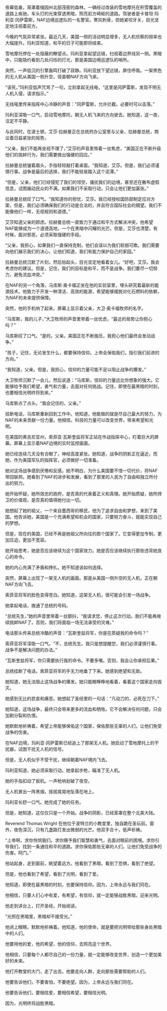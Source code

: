 夜幕低垂，笼罩着缅因州北部茂密的森林。一辆经过改装的雪地摩托在积雪覆盖的道路上疾驰，车头灯的光束穿透黑暗，照亮前方崎岖的道路。驾驶者是卡普坦·玛利亚·冈萨雷斯，NAF边境巡逻队的一名警官。寒风刺骨，但她紧咬牙关，目光坚定地注视着前方。

今晚的气氛异常紧张。最近几天，美国一侧的活动明显增多，无人机侦察的频率也大幅提升。玛利亚知道，和平的日子可能即将结束。

雪地摩托停在一处隐蔽的瞭望点。玛利亚拿起望远镜，扫视着边界线另一侧。黑暗中，只能隐约看到几处闪烁的灯光，那是美国边境巡逻队的哨所。

突然，一声低沉的引擎轰鸣打破了寂静。玛利亚放下望远镜，屏住呼吸。一架黑色的无人机从美国一侧升空，径直朝NAF方向飞来。

“该死，”玛利亚低声咒骂了一句，立刻拿起无线电，“这里是冈萨雷斯，发现不明无人机入侵，请求指示。”

无线电里传来指挥中心冷静的声音：“冈萨雷斯，允许拦截。必要时可以击落。”

玛利亚深吸一口气，启动雪地摩托，朝无人机飞来的方向驶去。她知道，这一夜，注定不平静。

与此同时，在波士顿，艾莎·拉赫曼正在总统府办公室里与父亲，拉赫曼总统，商议着日益紧张的局势。

“父亲，我们不能再坐视不理了，”艾莎的声音里带着一丝焦虑，“美国正在不断升级他们的挑衅行为，我们需要做出强硬的回应。”

拉赫曼总统皱着眉头，手指轻轻敲打着桌面。“我知道，艾莎。但是，我们必须谨慎行事。战争是最后的选择，我们不能轻易踏入这个泥潭。”

“但是，父亲，他们已经侵犯了我们的领空，骚扰我们的边境，甚至还在散布虚假信息，试图煽动民众的不满。如果我们不采取行动，只会让他们更加嚣张。”

拉赫曼总统叹了口气。“我知道你的担忧，艾莎。我已经授权国防部制定应对方案，但是，我们必须确保我们的行动是合法的，并且符合国际社会的期望。我们不能像他们一样，无视规则和道德。”

艾莎知道父亲的顾虑。拉赫曼总统一直致力于通过和平方式解决冲突，他希望NAF能够成为一个道德高地，一个在黑暗中闪耀的光芒。但是，艾莎也清楚，有时候，面对邪恶，必须采取强硬的手段。

“父亲，我担心，如果我们一直保持克制，他们会误以为我们软弱可欺。我们需要向他们展示我们的决心，让他们知道，我们有能力保护自己的家园。”

拉赫曼总统沉默了片刻，然后抬起头，目光坚定地看着女儿。“好吧，艾莎。我会考虑你的建议。但是，记住，我们的目标是和平，而不是战争。我们要尽一切努力，避免流血冲突。”

在NAF的另一个角落，马库斯·奥卡福正坐在他的实验室里，埋头研究着最新的能源技术。他致力于开发一种清洁、高效的能源，希望能够摆脱对化石燃料的依赖，为NAF的未来提供保障。

突然，他的手机响了起来。屏幕上显示着父亲，大卫·奥卡福牧师的名字。

“马库斯，我的儿子，”大卫牧师的声音里带着一丝忧虑，“最近的局势让你担心吗？”

马库斯叹了口气。“是的，父亲。美国正在不断施压，我担心他们最终会发动战争。”

“孩子，记住，无论发生什么，都要保持信仰。上帝会保佑我们，指引我们前进的方向。”

“我知道，父亲。但是，我担心，信仰的力量可能不足以阻止战争的爆发。”

大卫牧师沉默了一会儿，然后说道：“马库斯，信仰的力量远比你想象的强大。它能够给予我们希望，勇气和力量，去面对任何挑战。记住，即使在最黑暗的时刻，也要相信光明终将到来。”

马库斯点了点头。“我会记住的，父亲。”

挂断电话，马库斯重新回到工作中。他知道，他能做的就是尽自己最大的努力，为NAF的未来贡献一份力量。他相信，科技的力量可以改变世界，带来希望和光明。

在美国的弗吉尼亚州，索菲亚·瓦斯奎兹将军正站在作战指挥中心，盯着巨大的屏幕。屏幕上显示着NAF边境的实时监控画面。

她已经连续几天没有合眼了，神经高度紧张。她知道，战争的阴影正在逼近，而她，作为美国军队的指挥官，必须做好一切准备。

她对这场战争感到厌倦和反感。她不明白，为什么美国要不惜一切代价，将NAF带回联邦。她看到了NAF的进步和发展，看到了那里的人民为了自由和独立所付出的努力。

她开始怀疑，她所效忠的政府，是否真的代表着正义和真理。她开始质疑，她所捍卫的价值观，是否真的值得她付出一切。

她想起了她的祖父，一个来自墨西哥的移民，他为了追求自由和梦想，来到了美国。他告诉她，美国是一个充满希望和机会的国家，只要努力奋斗，就能实现自己的梦想。

但是，现在的美国，已经不再是她祖父所向往的那个国家了。它变得更加专制，更加压迫，更加不宽容。

她开始思考，她是否应该继续为这个国家效力。她是否应该继续执行那些违背她良心的命令。

她的内心充满了矛盾和挣扎。她不知道该如何选择。

突然，屏幕上出现了一架无人机的画面。那是从美国一侧升空的无人机，正在朝NAF方向飞去。

索菲亚将军的脸色变得苍白。她知道，这架无人机，很可能会引发一场战争。

她拿起电话，拨通了总统的号码。

“总统先生，”她的声音里带着一丝颤抖，“我请求您，停止这次行动。我们不能再继续挑衅NAF了。否则，我们将面临一场无法承受的灾难。”

电话那头传来总统冷酷的声音：“瓦斯奎兹将军，你是在质疑我的命令吗？”

索菲亚将军深吸一口气。“不，总统先生。我只是想提醒您，我们必须谨慎行事。战争不是解决问题的办法。”

“瓦斯奎兹将军，你只需要执行我的命令。不要多嘴。否则，我会让你承担后果。”

总统挂断了电话。索菲亚将军的手无力地垂了下来。她感到绝望和无助。

她知道，她无法阻止这场战争的爆发。她只能眼睁睁地看着，看着这个国家走向毁灭。

她感到无比的悲哀和痛苦。她想起了圣经里的一句话：“凡动刀的，必死在刀下。”

她知道，这场战争，最终只会带来更多的流血和牺牲。它不会解决任何问题，只会加剧分裂和仇恨。

她默默地祈祷着，希望上帝能够保佑这个国家，保佑那些无辜的人们，让他们免受战争的伤害。

在NAF边境，玛利亚·冈萨雷斯已经追上了那架无人机。她启动了雪地摩托上的干扰器，试图干扰无人机的信号。

但是，无人机似乎不受干扰，继续朝着NAF境内飞去。

玛利亚知道，她必须采取行动。她拿起步枪，瞄准了无人机。

她的手指扣动了扳机。一声枪响划破了夜空。

无人机冒出一阵黑烟，摇摇晃晃地坠落在地上。

玛利亚长舒一口气。她完成了她的任务。

但是，她知道，这仅仅只是一个开始。战争的阴影，已经笼罩在整个北美大陆。

Reverend Thomas Wright 在他位于波特兰的小教堂里，独自跪在圣坛前。窗外，夜色深沉，只有几盏路灯发出微弱的光芒。他双手合十，低声祈祷。

“上帝啊，求你怜悯我们。求你赐予我们智慧和勇气，去面对眼前的困境。求你引导我们，找到一条通往和平的道路。求你保佑那些无辜的人们，让他们免受战争的伤害。阿门。”

他站起身，走到窗前，眺望着远方。他看到了黑暗，看到了恐惧，看到了绝望。

但是，他也看到了希望，看到了光明，看到了爱。

他知道，即使在最黑暗的时刻，也要保持信仰。因为，上帝永远与我们同在。

他相信，只要人们心中有爱，有希望，有信仰，就一定能够战胜黑暗，迎来光明。

他走到讲台上，打开圣经，开始阅读。

“光照在黑暗里，黑暗却不接受光。”

他闭上眼睛，默默地祈祷着。他知道，他的使命，就是要把光明带给那些身处黑暗中的人们。

他要用他的爱，他的希望，他的信仰，去照亮这个世界。

他相信，只要每个人都尽自己的一份力量，就一定能够改变世界，创造一个更加美好的未来。

他打开教堂的大门，走了出去。他要走向人群，走向那些需要帮助的人们。

他要告诉他们，不要害怕，不要绝望。因为，上帝永远与我们同在。

他要告诉他们，要相信爱，要相信希望，要相信光明。

因为，光明终将战胜黑暗。